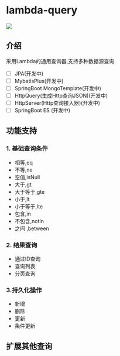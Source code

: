 # lambda-query
[![](https://jitpack.io/v/xuejike/jpa-lambda-query.svg)](https://jitpack.io/#xuejike/jpa-lambda-query)


## 介绍
采用Lambda的通用查询器,支持多种数据源查询
* [ ] JPA(开发中)
* [ ] MybatisPlus(开发中)
* [ ] SpringBoot MongoTemplate(开发中)
* [ ] HttpQuery(生成Http查询JSON)(开发中)
* [ ] HttpServer(Http查询接入器)(开发中)
* [ ] SpringBoot ES (开发中)

## 功能支持
### 1. 基础查询条件

* 相等,eq
* 不等,ne
* 空值,isNull
* 大于,gt
* 大于等于,gte  
* 小于,lt
* 小于等于,lte
* 包含,in
* 不包含,notIn
* 之间 ,between

### 2. 结果查询

* 通过ID查询
* 查询列表
* 分页查询


### 3.持久化操作

* 新增
* 删除
* 更新
* 条件更新

## 扩展其他查询


